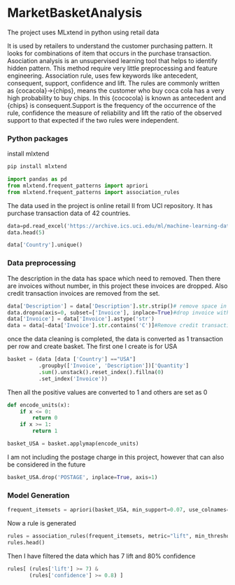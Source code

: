 # MarketBasketAnalysis
The project uses MLxtend in python using retail data

It is used by retailers to understand the customer purchasing pattern. It looks for combinations of item that occurs in the purchase transaction. Asociation analysis is an unsupervised learning tool that helps to identify hidden pattern. This method require very little preprocessing and feature engineering. 
Association rule, uses few keywords like antecedent, consequent, support, confidence and lift.
The rules are commonly written as {cocacola}->{chips}, means the customer who buy coca cola has a very high probability to buy chips. 
In this {cococola} is known as antecedent and {chips} is consequent.Support is the frequency of the occurrence of the rule, confidence the measure of reliability and lift the ratio of the observed support to that expected if the two rules were independent.

### Python packages
install mlxtend

```python
pip install mlxtend

```

```python
import pandas as pd
from mlxtend.frequent_patterns import apriori
from mlxtend.frequent_patterns import association_rules

```
The data used in the project is online retail II from UCI repository. It has purchase transaction data of 42 countries.

```python
data=pd.read_excel('https://archive.ics.uci.edu/ml/machine-learning-databases/00502/online_retail_II.xlsx')
data.head(5)

```

```python
data['Country'].unique()
```

### Data preprocessing

The description in the data has space which  need to removed. Then there are invoices without number, in this project these invoices are dropped. Also credit transaction invoices are removed from the set.

```python
data['Description'] = data['Description'].str.strip()# remove space in description
data.dropna(axis=0, subset=['Invoice'], inplace=True)#drop invoice without a number
data['Invoice'] = data['Invoice'].astype('str')
data = data[~data['Invoice'].str.contains('C')]#Remove credit transaction invoices
```

once the data cleaning is completed, the data is converted as 1 transaction per row and create basket. The first one I create is for USA

```python
basket = (data [data ['Country'] =="USA"]
          .groupby(['Invoice', 'Description'])['Quantity']
          .sum().unstack().reset_index().fillna(0)
          .set_index('Invoice'))
```
Then all the positive values are converted to 1 and others are set as 0

```python
def encode_units(x):
    if x <= 0:
        return 0
    if x >= 1:
        return 1

basket_USA = basket.applymap(encode_units)
```
I am not including the postage charge in this project, however that can also be considered in the future 
```python
basket_USA.drop('POSTAGE', inplace=True, axis=1)
```
### Model Generation

```python
frequent_itemsets = apriori(basket_USA, min_support=0.07, use_colnames=True)
```
Now a rule is generated 

```python
rules = association_rules(frequent_itemsets, metric="lift", min_threshold=1)
rules.head()
```
Then I have filtered the data which has 7 lift and 80% confidence

```python
rules[ (rules['lift'] >= 7) &
       (rules['confidence'] >= 0.8) ]
```



